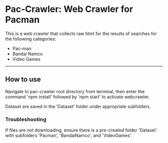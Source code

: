 # Pac-Crawler: Web Crawler for Pacman

This is a web crawler that collects raw html for the results of searches for the following categories:

- Pac-man
- Bandai Namco
- Video Games

---

## How to use

Navigate to pac-crawler root directory from terminal, then enter the command 'npm install' followed by 'npm start' to activate webcrawler.

Dataset are saved in the 'Dataset' folder under appropriate subfolders.

### Troubleshooting

If files are not downloading, ensure there is a pre-created folder 'Dataset' with subfolders 'Pacman', 'BandaiNamco', and 'VideoGames'.
